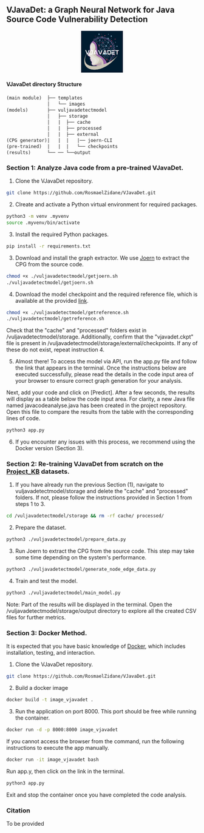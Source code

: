 
## VJavaDet: a Graph Neural Network for Java Source Code Vulnerability Detection
<div style="text-align: center">
    <img src="templates/images/logo.png" alt="logo" width="110" height="110">
</div>

#### VJavaDet directory Structure
```dir
(main module)  ├── templates
               │   └── images
(models)       ├── vuljavadetectmodel
               │   ├── storage
               │   |  ├── cache
               │   |  ├── processed
               │   |  ├── external
(CPG generator)|   |  |   |── joern-CLI
(pre-trained)  |   |  |   └── checkpoints
(results)      └── ── └──output     
```

### Section 1: Analyze Java code from a pre-trained VJavaDet.

1. Clone the VJavaDet repository.

```bash
git clone https://github.com/RosmaelZidane/VJavaDet.git
```
2. Clreate and activate a Python virtual environment for required packages.

```bash
python3 -m venv .myvenv
source .myvenv/bin/activate
```
3. Install the required Python packages.

```bash
pip install -r requirements.txt
```
3. Download and install the graph extractor. We use [Joern](https://joern.io/) to extract the CPG from the source code.
```bash
chmod +x ./vuljavadetectmodel/getjoern.sh
./vuljavadetectmodel/getjoern.sh
```
4. Download the model checkpoint and the required reference file, which is available at the provided [link](https://drive.google.com/drive/folders/10_MjuMhxd_hCROWWzdl7aCdSeQUToM4-?usp=sharing).
```bash
chmod +x ./vuljavadetectmodel/getreference.sh
./vuljavadetectmodel/getreference.sh
```
Check that the "cache" and "processed" folders exist in /vuljavadetectmodel/storage. Additionally, confirm that the "vjavadet.ckpt" file is present in /vuljavadetectmodel/storage/external/checkpoints. If any of these do not exist, repeat instruction 4.

5. Almost there! To access the model via API, run the app.py file and follow the link that appears in the terminal. Once the instructions below are executed successfully, please read the details in the code input area of your browser to ensure correct graph generation for your analysis.

Next, add your code and click on [Predict]. After a few seconds, the results will display as a table below the code input area. For clarity, a new Java file named javacodeanalyse.java has been created in the project repository. Open this file to compare the results from the table with the corresponding lines of code.

```bash
python3 app.py
```

6. If you encounter any issues with this process, we recommend using the Docker version (Section 3).

### Section 2: Re-training VJavaDet from scratch on the [Project_KB](https://github.com/SAP/project-kb.git) datasets.

1. If you have already run the previous Section (1), navigate to vuljavadetectmodel/storage and delete the "cache" and "processed" folders. If not, please follow the instructions provided in Section 1 from steps 1 to 3.
```bash
cd /vuljavadetectmodel/storage && rm -rf cache/ processed/
```
2. Prepare the dataset. 
```bash
python3 ./vuljavadetectmodel/prepare_data.py
```
3. Run Joern to extract the CPG from the source code. This step may take some time depending on the system's performance.
```bash
python3 ./vuljavadetectmodel/generate_node_edge_data.py
```
4. Train and test the model.
```bash
python3 ./vuljavadetectmodel/main_model.py
```

Note: Part of the results will be displayed in the terminal. Open the /vuljavadetectmodel/storage/output directory to explore all the created CSV files for further metrics.


### Section 3: Docker Method.

It is expected that you have basic knowledge of [Docker](https://docs.docker.com/install/), which includes installation, testing, and interaction.


1. Clone the VJavaDet repository.

```bash
git clone https://github.com/RosmaelZidane/VJavaDet.git
```
2. Build a docker image
```bash
docker build -t image_vjavadet .
```
3. Run the application on port 8000. This port should be free while running the container.
```bash
docker run -d -p 8000:8000 image_vjavadet
```

If you cannot access the browser from the command, run the following instructions to execute the app manually.

```bash
docker run -it image_vjavadet bash
```
Run app.y, then click on the link in the terminal.
```bash
python3 app.py
```
Exit and stop the container once you have completed the code analysis.

### Citation

To be provided
